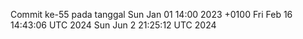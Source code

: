 Commit ke-55 pada tanggal Sun Jan 01 14:00 2023 +0100
Fri Feb 16 14:43:06 UTC 2024
Sun Jun  2 21:25:12 UTC 2024
